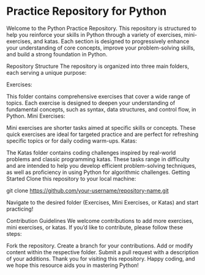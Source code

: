 # Practice Repository for Python

Welcome to the Python Practice Repository. This repository is structured to help you reinforce your skills in Python through a variety of exercises, mini-exercises, and katas. Each section is designed to progressively enhance your understanding of core concepts, improve your problem-solving skills, and build a strong foundation in Python.

Repository Structure
The repository is organized into three main folders, each serving a unique purpose:

Exercises:

This folder contains comprehensive exercises that cover a wide range of topics. Each exercise is designed to deepen your understanding of fundamental concepts, such as syntax, data structures, and control flow, in Python.
Mini Exercises:

Mini exercises are shorter tasks aimed at specific skills or concepts. These quick exercises are ideal for targeted practice and are perfect for refreshing specific topics or for daily coding warm-ups.
Katas:

The Katas folder contains coding challenges inspired by real-world problems and classic programming katas. These tasks range in difficulty and are intended to help you develop efficient problem-solving techniques, as well as proficiency in using Python for algorithmic challenges.
Getting Started
Clone this repository to your local machine:

git clone https://github.com/your-username/repository-name.git

Navigate to the desired folder (Exercises, Mini Exercises, or Katas) and start practicing!

Contribution Guidelines
We welcome contributions to add more exercises, mini exercises, or katas. If you’d like to contribute, please follow these steps:

Fork the repository.
Create a branch for your contributions.
Add or modify content within the respective folder.
Submit a pull request with a description of your additions.
Thank you for visiting this repository. Happy coding, and we hope this resource aids you in mastering Python!
